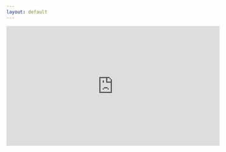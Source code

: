 ```yaml
---
layout: default
---
```


<iframe width="560" height="315" src="https://www.youtube.com/embed/A56I2q6qEn4?controls=0" title="YouTube video player" frameborder="0" allow="accelerometer; autoplay; clipboard-write; encrypted-media; gyroscope; picture-in-picture" allowfullscreen></iframe>

